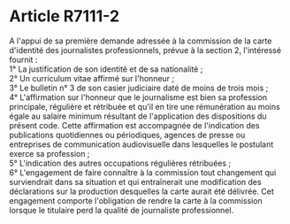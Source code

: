 # Article R7111-2

  
A l'appui de sa première demande adressée à la commission de la carte d'identité des journalistes professionnels, prévue à la section 2, l'intéressé fournit :   
1° La justification de son identité et de sa nationalité ;   
2° Un curriculum vitae affirmé sur l'honneur ;   
3° Le bulletin n° 3 de son casier judiciaire daté de moins de trois mois ;   
4° L'affirmation sur l'honneur que le journalisme est bien sa profession principale, régulière et rétribuée et qu'il en tire une rémunération au moins égale au salaire minimum résultant de l'application des dispositions du présent code. Cette affirmation est accompagnée de l'indication des publications quotidiennes ou périodiques, agences de presse ou entreprises de communication audiovisuelle dans lesquelles le postulant exerce sa profession ;   
5° L'indication des autres occupations régulières rétribuées ;   
6° L'engagement de faire connaître à la commission tout changement qui surviendrait dans sa situation et qui entraînerait une modification des déclarations sur la production desquelles la carte aurait été délivrée. Cet engagement comporte l'obligation de rendre la carte à la commission lorsque le titulaire perd la qualité de journaliste professionnel.